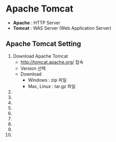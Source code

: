 # Apache Tomcat
* **Apache** : HTTP Server
* **Tomcat** : WAS Server (Web Application Server)

## Apache Tomcat Setting
1. Download Apache Tomcat
    * http://tomcat.apache.org/ 접속
    * Version 선택
    * Download
        * Windows : zip 파일
        * Mac, Linux : tar.gz 파일
2. 
3.
4.
5.
6.
7.
8.
9.
10.












